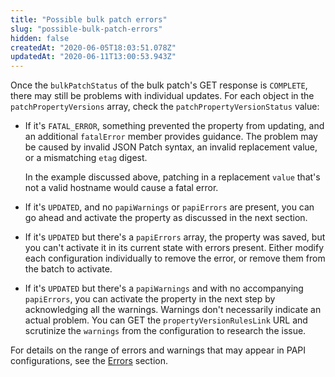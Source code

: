 ```yaml
---
title: "Possible bulk patch errors"
slug: "possible-bulk-patch-errors"
hidden: false
createdAt: "2020-06-05T18:03:51.078Z"
updatedAt: "2020-06-11T13:00:53.943Z"
---
```

Once the `bulkPatchStatus` of the bulk patch's GET response is `COMPLETE`, there may still be problems with individual updates.  For each object in the `patchPropertyVersions` array, check the `patchPropertyVersionStatus` value:

- If it's `FATAL_ERROR`, something prevented the property from updating, and an additional `fatalError` member provides guidance. The problem may be caused by invalid JSON Patch syntax, an invalid replacement value, or a mismatching `etag` digest.

    In the example discussed above, patching in a replacement `value`     that's not a valid hostname would cause a fatal error.

- If it's `UPDATED`, and no `papiWarnings` or `papiErrors` are present, you can go ahead and activate the property as discussed in the next section.

- If it's `UPDATED` but there's a `papiErrors` array, the property was saved, but you can't activate it in its current state with errors present.  Either modify each configuration individually to remove the error, or remove them from the batch to activate.

- If it's `UPDATED` but there's a `papiWarnings` and with no accompanying `papiErrors`, you can activate the property in the next step by acknowledging all the warnings. Warnings don't necessarily indicate an actual problem.  You can GET the `propertyVersionRulesLink` URL and scrutinize the `warnings` from the configuration to research the issue.

For details on the range of errors and warnings that may appear in PAPI configurations, see the [Errors](#errors) section.
